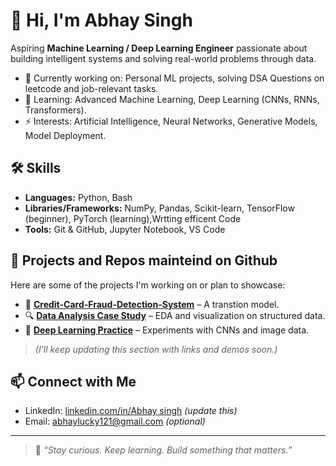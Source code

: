 # 👋 Hi, I'm Abhay Singh

Aspiring **Machine Learning / Deep Learning Engineer** passionate about building intelligent systems and solving real-world problems through data.

- 🔭 Currently working on: Personal ML projects, solving DSA Questions on leetcode and job-relevant tasks.
- 🌱 Learning: Advanced Machine Learning, Deep Learning (CNNs, RNNs, Transformers).
- ⚡ Interests: Artificial Intelligence, Neural Networks, Generative Models, Model Deployment.

## 🛠️ Skills

- **Languages:** Python, Bash
- **Libraries/Frameworks:** NumPy, Pandas, Scikit-learn, TensorFlow (beginner), PyTorch (learning),Wrtting efficent Code 
- **Tools:** Git & GitHub, Jupyter Notebook, VS Code

## 📂 Projects and Repos mainteind on Github

Here are some of the projects I'm working on or plan to showcase:

- 🧠 **[Credit-Card-Fraud-Detection-System](#)** – A transtion model.
- 🔍 **[Data Analysis Case Study](#)** – EDA and visualization on structured data.
- 🤖 **[Deep Learning Practice](#)** – Experiments with CNNs and image data.

> *(I’ll keep updating this section with links and demos soon.)*

## 📫 Connect with Me

- LinkedIn: [linkedin.com/in/Abhay singh](https://www.linkedin.com/in/abhay-singh-1694b221b/) *(update this)*
- Email: abhaylucky121@gmail.com *(optional)*

---

> 🧠 *“Stay curious. Keep learning. Build something that matters.”*


